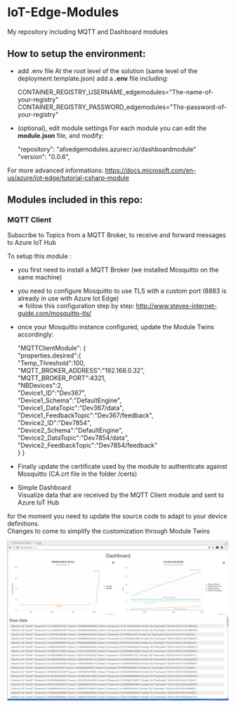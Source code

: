 # IoT-Edge-Modules
My repository including MQTT and Dashboard modules

## How to setup the environment:
- add .env file
At the root level of the solution (same level of the deployment.template.json) add a **.env** file including:

  CONTAINER_REGISTRY_USERNAME_edgemodules="The-name-of-your-registry"
  CONTAINER_REGISTRY_PASSWORD_edgemodules="The-password-of-your-registry"

- (optional), edit module settings
For each module you can edit the **module.json** file, and modify:

  "repository": "afoedgemodules.azurecr.io/dashboardmodule"  
  "version": "0.0.6",

For more advanced informations: https://docs.microsoft.com/en-us/azure/iot-edge/tutorial-csharp-module

## Modules included in this repo:

### MQTT Client  
Subscribe to Topics from a MQTT Broker, to receive and forward messages to Azure IoT Hub

To setup this module :
  * you first need to install a MQTT Broker (we installed Mosquitto on the same machine)  
  * you need to configure Mosquitto to use TLS with a custom port (8883 is already in use with Azure Iot Edge)  
  => follow this configuration step by step: http://www.steves-internet-guide.com/mosquitto-tls/  
  * once your Mosquitto instance configured, update the Module Twins accordingly:
    
      "MQTTClientModule": {  
        "properties.desired":{  
          "Temp_Threshold":100,  
          "MQTT_BROKER_ADDRESS":"192.168.0.32",  
          "MQTT_BROKER_PORT":4321,  
          "NBDevices":2,  
          "Device1_ID":"Dev367",  
          "Device1_Schema":"DefaultEngine",  
          "Device1_DataTopic":"Dev367/data",  
          "Device1_FeedbackTopic":"Dev367/feedback",  
          "Device2_ID":"Dev7854",  
          "Device2_Schema":"DefaultEngine",  
          "Device2_DataTopic":"Dev7854/data",  
          "Device2_FeedbackTopic":"Dev7854/feedback"  
        }
      }  
  
  * Finally update the certificate used by the module to authenticate against Mosquitto (CA.crt file in the folder /certs)  
  
- Simple Dashboard  
Visualize data that are received by the MQTT Client module and sent to Azure IoT Hub 

for the moment you need to update the source code to adapt to your device definitions.  
Changes to come to simplify the customization through Module Twins

![Dashboard](/doc/dashboard.png)
